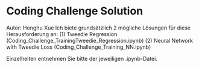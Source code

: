 #  Coding Challenge Solution
Autor: Honghu Xue
Ich biete grundsätzlich 2 mögliche Lösungen für diese Herausforderung an:
(1) Tweedie Regression (Coding_Challenge_TrainingTweedie_Regression.ipynb)
(2) Neural Network with Tweedie Loss (Coding_Challenge_Training_NN.ipynb)


Einzelheiten entnehmen Sie bitte der jeweiligen .ipynb-Datei.
